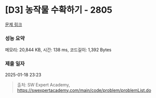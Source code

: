 # [D3] 농작물 수확하기 - 2805 

[문제 링크](https://swexpertacademy.com/main/code/problem/problemDetail.do?contestProbId=AV7GLXqKAWYDFAXB) 

### 성능 요약

메모리: 20,844 KB, 시간: 138 ms, 코드길이: 1,392 Bytes

### 제출 일자

2025-01-18 23:23



> 출처: SW Expert Academy, https://swexpertacademy.com/main/code/problem/problemList.do